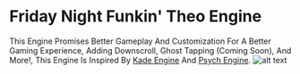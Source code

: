# Friday Night Funkin' Theo Engine
This Engine Promises Better Gameplay And Customization For A Better Gaming Experience, Adding Downscroll, Ghost Tapping (Coming Soon), And More!, This Engine Is Inspired By [Kade Engine](https://github.com/KadeDev/Kade-Engine) And [Psych Engine](https://github.com/ShadowMario/FNF-PsychEngine).
![alt text](https://github.com/TheoPortz/Theo-Engine/blob/master/theoEngineLogo.png?raw=true)
